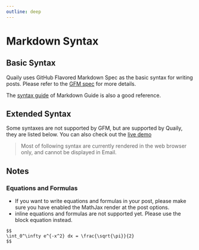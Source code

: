 ```yaml
---
outline: deep
---
```


# Markdown Syntax

## Basic Syntax

Quaily uses GitHub Flavored Markdown Spec as the basic syntax for writing posts. Please refer to the [GFM spec](https://github.github.com/gfm/) for more details.

The [syntax guide](https://www.markdownguide.org/basic-syntax/) of Markdown Guide is also a good reference.

## Extended Syntax

Some syntaxes are not supported by GFM, but are supported by Quaily, they are listed below. You can also check out the [live demo](https://quaily.com/blog/p/extended-markdown-syntax)

> Most of following syntax are currently rendered in the web browser only, and cannot be displayed in Email.

## Notes

### Equations and Formulas

- If you want to write equations and formulas in your post, please make sure you have enabled the MathJax render at the post options.
- inline equations and formulas are not supported yet. Please use the block equation instead.

```
$$
\int_0^\infty e^{-x^2} dx = \frac{\sqrt{\pi}}{2}
$$
```
